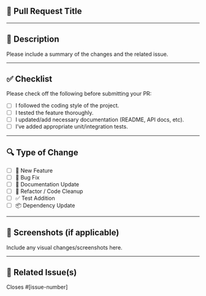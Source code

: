 ## 📝 Pull Request Title

<!-- Give a clear and concise title for your PR -->

---

## 📌 Description

Please include a summary of the changes and the related issue.

---

## ✅ Checklist

Please check off the following before submitting your PR:

- [ ] I followed the coding style of the project.
- [ ] I tested the feature thoroughly.
- [ ] I updated/add necessary documentation (README, API docs, etc).
- [ ] I’ve added appropriate unit/integration tests.

---

## 🔍 Type of Change

- [ ] 🚀 New Feature
- [ ] 🐛 Bug Fix
- [ ] 📝 Documentation Update
- [ ] 🔧 Refactor / Code Cleanup
- [ ] ✅ Test Addition
- [ ] 📦 Dependency Update

---

## 📸 Screenshots (if applicable)

Include any visual changes/screenshots here.

---

## 🧾 Related Issue(s)

Closes #[issue-number]
